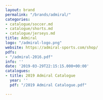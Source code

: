 ```yaml
---
layout: brand
permalink: "/brands/admiral/"
categories:
- catalogue/soccer.md
- catalogue/shorts.md
- catalogue/jerseys.md
title: Admiral
logo: "/admiral-logo.png"
website: https://admiral-sports.com/shop/
pdfs:
- "/admiral-2016.pdf"
info: ''
date: '2019-03-29T22:15:15.000+00:00'
catalogues:
- title: 2019 Admiral Catalogue
  year: ''
  pdf: "/2019 Admiral Catalogue.pdf"

---
```

